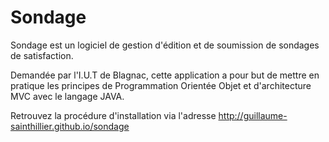 Sondage
=======

Sondage est un logiciel de gestion d'édition et de soumission de sondages de satisfaction.

Demandée par l'I.U.T de Blagnac, cette application a pour but de mettre en pratique les principes de Programmation Orientée Objet et d'architecture MVC avec le langage JAVA.

Retrouvez la procédure d'installation via l'adresse http://guillaume-sainthillier.github.io/sondage
